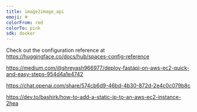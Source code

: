 ```yaml
---
title: image2image_api
emoji: 💗
colorFrom: red
colorTo: pink
sdk: docker
---
```


Check out the configuration reference at https://huggingface.co/docs/hub/spaces-config-reference

https://medium.com/@shreyash966977/deploy-fastapi-on-aws-ec2-quick-and-easy-steps-954d4a1e4742

https://chat.openai.com/share/574cb6d9-46bd-4b30-872d-2e4c0c079b8c

https://dev.to/bashirk/how-to-add-a-static-ip-to-an-aws-ec2-instance-2hea
